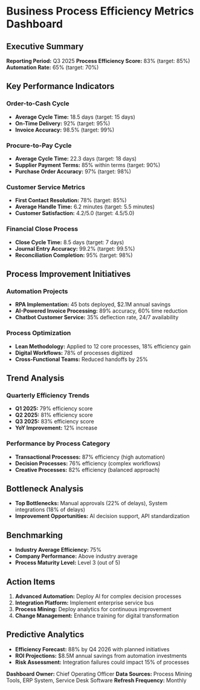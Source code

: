 # Business Process Efficiency Metrics Dashboard

## Executive Summary
**Reporting Period:** Q3 2025
**Process Efficiency Score:** 83% (target: 85%)
**Automation Rate:** 65% (target: 70%)

## Key Performance Indicators

### Order-to-Cash Cycle
- **Average Cycle Time:** 18.5 days (target: 15 days)
- **On-Time Delivery:** 92% (target: 95%)
- **Invoice Accuracy:** 98.5% (target: 99%)

### Procure-to-Pay Cycle
- **Average Cycle Time:** 22.3 days (target: 18 days)
- **Supplier Payment Terms:** 85% within terms (target: 90%)
- **Purchase Order Accuracy:** 97% (target: 98%)

### Customer Service Metrics
- **First Contact Resolution:** 78% (target: 85%)
- **Average Handle Time:** 6.2 minutes (target: 5.5 minutes)
- **Customer Satisfaction:** 4.2/5.0 (target: 4.5/5.0)

### Financial Close Process
- **Close Cycle Time:** 8.5 days (target: 7 days)
- **Journal Entry Accuracy:** 99.2% (target: 99.5%)
- **Reconciliation Completion:** 95% (target: 98%)

## Process Improvement Initiatives

### Automation Projects
- **RPA Implementation:** 45 bots deployed, $2.1M annual savings
- **AI-Powered Invoice Processing:** 89% accuracy, 60% time reduction
- **Chatbot Customer Service:** 35% deflection rate, 24/7 availability

### Process Optimization
- **Lean Methodology:** Applied to 12 core processes, 18% efficiency gain
- **Digital Workflows:** 78% of processes digitized
- **Cross-Functional Teams:** Reduced handoffs by 25%

## Trend Analysis

### Quarterly Efficiency Trends
- **Q1 2025:** 79% efficiency score
- **Q2 2025:** 81% efficiency score
- **Q3 2025:** 83% efficiency score
- **YoY Improvement:** 12% increase

### Performance by Process Category
- **Transactional Processes:** 87% efficiency (high automation)
- **Decision Processes:** 76% efficiency (complex workflows)
- **Creative Processes:** 82% efficiency (balanced approach)

## Bottleneck Analysis
- **Top Bottlenecks:** Manual approvals (22% of delays), System integrations (18% of delays)
- **Improvement Opportunities:** AI decision support, API standardization

## Benchmarking
- **Industry Average Efficiency:** 75%
- **Company Performance:** Above industry average
- **Process Maturity Level:** Level 3 (out of 5)

## Action Items
1. **Advanced Automation:** Deploy AI for complex decision processes
2. **Integration Platform:** Implement enterprise service bus
3. **Process Mining:** Deploy analytics for continuous improvement
4. **Change Management:** Enhance training for digital transformation

## Predictive Analytics
- **Efficiency Forecast:** 88% by Q4 2026 with planned initiatives
- **ROI Projections:** $8.5M annual savings from automation investments
- **Risk Assessment:** Integration failures could impact 15% of processes

**Dashboard Owner:** Chief Operating Officer
**Data Sources:** Process Mining Tools, ERP System, Service Desk Software
**Refresh Frequency:** Monthly
